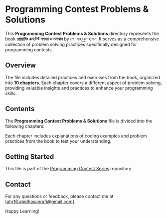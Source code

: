 # Programming Contest Problems & Solutions

This **Programming Contest Problems & Solutions** directory represents the book **প্রোগ্রামিং কনটেস্ট সমস্যা ও সমাধান** by মো: মাহবুবুল হাসান. It serves as a comprehensive collection of problem solving practices specifically designed for programming contests.

## Overview

The file includes detailed practices and exercises from the book, organized into **10 chapters**. Each chapter covers a different aspect of problem solving, providing valuable insights and practices to enhance your programming skills.

## Contents

The **Programming Contest Problems & Solutions** file is divided into the following chapters:

<!-- - [Chapter 01](Chapter%2001/README.md) -->

Each chapter includes explanations of coding examples and problem practices from the book to test your understanding.

## Getting Started

This file is part of the [Programming Contest Series](https://github.com/AbidHasanRafi/Programming-Contest-Series) repository.

## Contact

For any questions or feedback, please contact me at [ahr16.abidhasanrafi@gmail.com].

Happy Learning!
